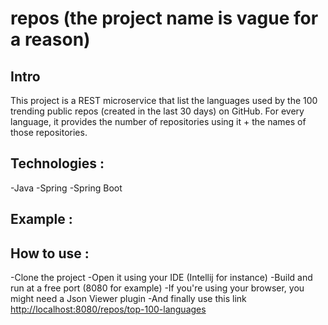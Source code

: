 # repos (the project name is vague for a reason)
## Intro
This project is a REST microservice that list the languages used by the 100 trending public repos (created in the last 30 days) on GitHub.
For every language, it provides the number of repositories using it + the names of those repositories.

## Technologies :
-Java
-Spring
-Spring Boot

## Example :


## How to use : 
-Clone the project
-Open it using your IDE (Intellij for instance)
-Build and run at a free port (8080 for example)
-If you're using your browser, you might need a Json Viewer plugin 
-And finally use this link [http://localhost:8080/repos/top-100-languages](http://localhost:8080/repos/top-100-languages)
